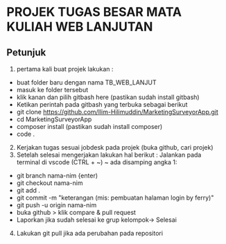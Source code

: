 # PROJEK TUGAS BESAR MATA KULIAH WEB LANJUTAN
## Petunjuk

1. pertama kali buat projek lakukan : 
- buat folder baru dengan nama TB_WEB_LANJUT
- masuk ke folder tersebut
- klik kanan dan pilih gitbash here (pastikan sudah install gitbash)
- Ketikan perintah pada gitbash yang terbuka sebagai berikut
- git clone https://github.com/Ilim-Hilimuddin/MarketingSurveyorApp.git
- cd MarketingSurveyorApp
- composer install  (pastikan sudah install composer)
- code .
2. Kerjakan tugas sesuai jobdesk pada projek (buka github, cari projek)
3. Setelah selesai mengerjakan lakukan hal berikut :
Jalankan pada terminal di vscode (CTRL + ~) ~ ada disamping angka 1:
- git branch nama-nim  {enter)
- git checkout nama-nim
- git add .
- git commit -m "keterangan (mis: pembuatan halaman login by ferry)"
- git push -u origin nama-nim
- buka github > klik compare & pull request
- Laporkan jika sudah selesai ke grup kelompok-> Selesai
4. Lakukan git pull jika ada perubahan pada repositori

